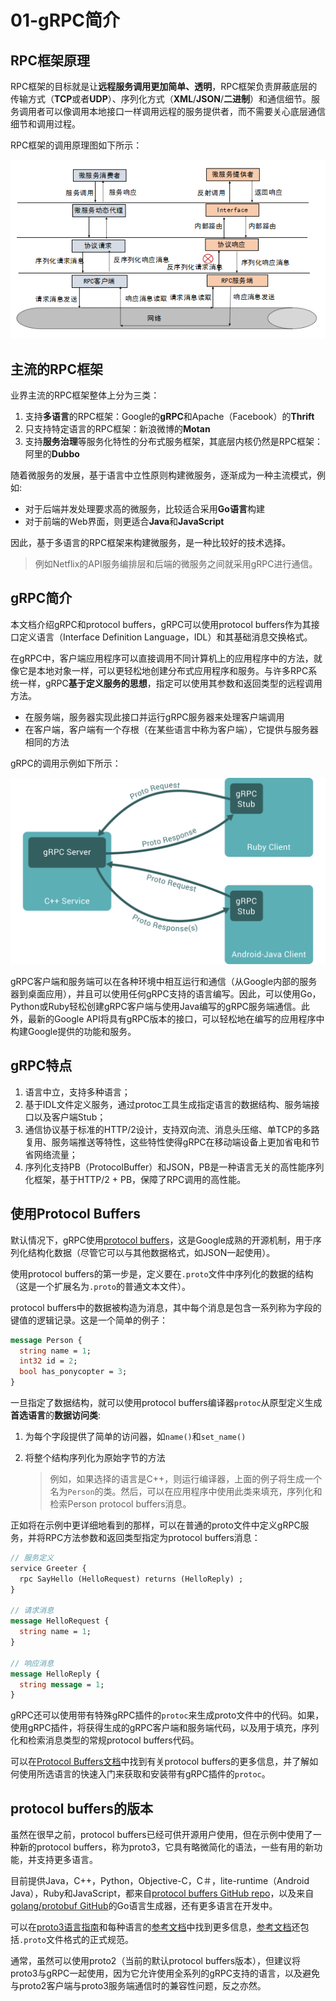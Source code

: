 # 01-gRPC简介

## RPC框架原理

RPC框架的目标就是让**远程服务调用更加简单、透明**，RPC框架负责屏蔽底层的传输方式（**TCP**或者**UDP**）、序列化方式（**XML**/**JSON**/**二进制**）和通信细节。服务调用者可以像调用本地接口一样调用远程的服务提供者，而不需要关心底层通信细节和调用过程。

RPC框架的调用原理图如下所示：

![image](../../images/RPC.png)

## 主流的RPC框架

业界主流的RPC框架整体上分为三类：

1. 支持**多语言**的RPC框架：Google的**gRPC**和Apache（Facebook）的**Thrift**
2. 只支持特定语言的RPC框架：新浪微博的**Motan**
3. 支持**服务治理**等服务化特性的分布式服务框架，其底层内核仍然是RPC框架：阿里的**Dubbo**

随着微服务的发展，基于语言中立性原则构建微服务，逐渐成为一种主流模式，例如:

- 对于后端并发处理要求高的微服务，比较适合采用**Go语言**构建
- 对于前端的Web界面，则更适合**Java**和**JavaScript**

因此，基于多语言的RPC框架来构建微服务，是一种比较好的技术选择。

>例如Netflix的API服务编排层和后端的微服务之间就采用gRPC进行通信。

## gRPC简介

本文档介绍gRPC和protocol buffers，gRPC可以使用protocol buffers作为其接口定义语言（Interface Definition Language，IDL）和其基础消息交换格式。

在gRPC中，客户端应用程序可以直接调用不同计算机上的应用程序中的方法，就像它是本地对象一样，可以更轻松地创建分布式应用程序和服务。与许多RPC系统一样，gRPC**基于定义服务的思想**，指定可以使用其参数和返回类型的远程调用方法。

- 在服务端，服务器实现此接口并运行gRPC服务器来处理客户端调用
- 在客户端，客户端有一个存根（在某些语言中称为客户端），它提供与服务器相同的方法

gRPC的调用示例如下所示：

![image](../../images/landing-2.svg)

gRPC客户端和服务端可以在各种环境中相互运行和通信（从Google内部的服务器到桌面应用），并且可以使用任何gRPC支持的语言编写。因此，可以使用Go，Python或Ruby轻松创建gRPC客户端与使用Java编写的gRPC服务端通信。此外，最新的Google API将具有gRPC版本的接口，可以轻松地在编写的应用程序中构建Google提供的功能和服务。

## gRPC特点

1. 语言中立，支持多种语言；
2. 基于IDL文件定义服务，通过protoc工具生成指定语言的数据结构、服务端接口以及客户端Stub；
3. 通信协议基于标准的HTTP/2设计，支持双向流、消息头压缩、单TCP的多路复用、服务端推送等特性，这些特性使得gRPC在移动端设备上更加省电和节省网络流量；
4. 序列化支持PB（ProtocolBuffer）和JSON，PB是一种语言无关的高性能序列化框架，基于HTTP/2 + PB，保障了RPC调用的高性能。

## 使用Protocol Buffers

默认情况下，gRPC使用[protocol buffers](https://developers.google.com/protocol-buffers/docs/overview)，这是Google成熟的开源机制，用于序列化结构化数据（尽管它可以与其他数据格式，如JSON一起使用）。

使用protocol buffers的第一步是，定义要在`.proto`文件中序列化的数据的结构（这是一个扩展名为`.proto`的普通文本文件）。

protocol buffers中的数据被构造为消息，其中每个消息是包含一系列称为字段的键值的逻辑记录。这是一个简单的例子：

```protobuf
message Person {
  string name = 1;
  int32 id = 2;
  bool has_ponycopter = 3;
}
```

一旦指定了数据结构，就可以使用protocol buffers编译器`protoc`从原型定义生成**首选语言**的**数据访问类**:

1. 为每个字段提供了简单的访问器，如`name()`和`set_name()`
2. 将整个结构序列化为原始字节的方法

    > 例如，如果选择的语言是C++，则运行编译器，上面的例子将生成一个名为`Person`的类。然后，可以在应用程序中使用此类来填充，序列化和检索Person protocol buffers消息。

正如将在示例中更详细地看到的那样，可以在普通的proto文件中定义gRPC服务，并将RPC方法参数和返回类型指定为protocol buffers消息：

```protobuf
// 服务定义
service Greeter {
  rpc SayHello (HelloRequest) returns (HelloReply) ;
}

// 请求消息
message HelloRequest {
  string name = 1;
}

// 响应消息
message HelloReply {
  string message = 1;
}
```

gRPC还可以使用带有特殊gRPC插件的`protoc`来生成proto文件中的代码。如果，使用gRPC插件，将获得生成的gRPC客户端和服务端代码，以及用于填充，序列化和检索消息类型的常规protocol buffers代码。

可以在[Protocol Buffers文档](https://developers.google.com/protocol-buffers/docs/overview)中找到有关protocol buffers的更多信息，并了解如何使用所选语言的快速入门来获取和安装带有gRPC插件的`protoc`。

## protocol buffers的版本

虽然在很早之前，protocol buffers已经可供开源用户使用，但在示例中使用了一种新的protocol buffers，称为proto3，它具有略微简化的语法，一些有用的新功能，并支持更多语言。

目前提供Java，C++，Python，Objective-C，C＃，lite-runtime（Android Java），Ruby和JavaScript，都来自[protocol buffers GitHub repo](https://github.com/google/protobuf/releases)，以及来自[golang/protobuf GitHub](https://github.com/golang/protobuf)的Go语言生成器，还有更多语言在开发中。

可以在[proto3语言指南](https://developers.google.com/protocol-buffers/docs/proto3)和每种语言的[参考文档](https://developers.google.com/protocol-buffers/docs/reference/overview)中找到更多信息，[参考文档](https://developers.google.com/protocol-buffers/docs/reference/proto3-spec)还包括`.proto`文件格式的正式规范。

通常，虽然可以使用proto2（当前的默认protocol buffers版本），但建议将proto3与gRPC一起使用，因为它允许使用全系列的gRPC支持的语言，以及避免与proto2客户端与proto3服务端通信时的兼容性问题，反之亦然。

